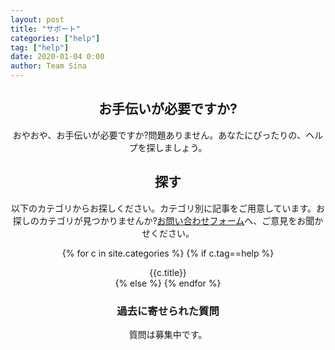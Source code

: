 ```yaml
---
layout: post
title: "サポート"
categories: ["help"]
tag: ["help"]
date: 2020-01-04 0:00
author: Team Sina
---
```

<center>
<h2 class="main-title">お手伝いが必要ですか?</h2>

おやおや、お手伝いが必要ですか?問題ありません。あなたにぴったりの、ヘルプを探しましょう。

<h2 class="top-black">探す</h2>
以下のカテゴリからお探しください。カテゴリ別に記事をご用意しています。お探しのカテゴリが見つかりませんか?<a class="a-orange" href="{{site.url}}/contant">お問い合わせフォーム</a>へ、ご意見をお聞かせください。

{% for c in site.categories %}
{% if c.tag==help %}<div class="btn-tag" href="{{site.url}}/help/category/{{c.title}}">{{c.title}}</div>
{% else %}
{% endfor %}

<h3>過去に寄せられた質問</h3>
質問は募集中です。
</center>
